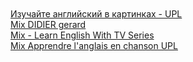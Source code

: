[]()  
[]()  
[]()  
[]()  
[Изучайте английский в картинках - UPL](http://www.allysatis.org/upl/uplru.php)  
[Mix DIDIER gerard](https://www.youtube.com/watch?v=TxwUDM_3T2s&list=PLVO-NFD2wv2vbxyOOxUfOfhobbdQtKLhe&index=15)   
[Mix - Learn English With TV Series](https://www.youtube.com/watch?v=B6QuJKWgW20&list=RDCMUCKgpamMlm872zkGDcBJHYDg&index=13)  
[Mix Apprendre l'anglais en chanson UPL](https://www.youtube.com/playlist?list=PLVO-NFD2wv2vB186TYDVxYcPKkthdUL7r)  
[]()  
[]()  
[]()  
[]()  


